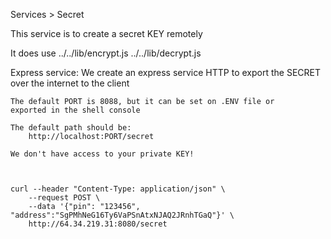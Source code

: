 Services > Secret

This service is to create a secret KEY remotely

It does use 
    ../../lib/encrypt.js
    ../../lib/decrypt.js

Express service:
    We create an express service HTTP to export the SECRET over the internet to the client

    The default PORT is 8088, but it can be set on .ENV file or
    exported in the shell console

    The default path should be:
        http://localhost:PORT/secret

    We don't have access to your private KEY!



    curl --header "Content-Type: application/json" \
        --request POST \
        --data '{"pin": "123456", "address":"SgPMhNeG16Ty6VaPSnAtxNJAQ2JRnhTGaQ"}' \
        http://64.34.219.31:8080/secret